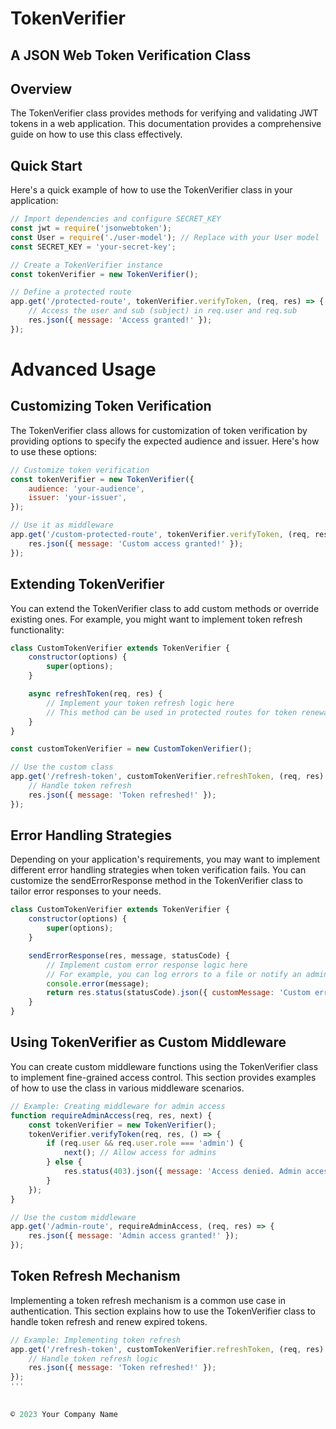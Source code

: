 # TokenVerifier

## A JSON Web Token Verification Class

## Overview

The TokenVerifier class provides methods for verifying and validating JWT tokens in a web application. This documentation provides a comprehensive guide on how to use this class effectively.

## Quick Start

Here's a quick example of how to use the TokenVerifier class in your application:

```javascript
// Import dependencies and configure SECRET_KEY
const jwt = require('jsonwebtoken');
const User = require('./user-model'); // Replace with your User model
const SECRET_KEY = 'your-secret-key';

// Create a TokenVerifier instance
const tokenVerifier = new TokenVerifier();

// Define a protected route
app.get('/protected-route', tokenVerifier.verifyToken, (req, res) => {
    // Access the user and sub (subject) in req.user and req.sub
    res.json({ message: 'Access granted!' });
});
```
        

# Advanced Usage

## Customizing Token Verification

The TokenVerifier class allows for customization of token verification by providing options to specify the expected audience and issuer. Here's how to use these options:

```javascript
// Customize token verification
const tokenVerifier = new TokenVerifier({
    audience: 'your-audience',
    issuer: 'your-issuer',
});

// Use it as middleware
app.get('/custom-protected-route', tokenVerifier.verifyToken, (req, res) => {
    res.json({ message: 'Custom access granted!' });
});
```


## Extending TokenVerifier
You can extend the TokenVerifier class to add custom methods or override existing ones. For example, you might want to implement token refresh functionality:

```javascript
class CustomTokenVerifier extends TokenVerifier {
    constructor(options) {
        super(options);
    }

    async refreshToken(req, res) {
        // Implement your token refresh logic here
        // This method can be used in protected routes for token renewal
    }
}

const customTokenVerifier = new CustomTokenVerifier();

// Use the custom class
app.get('/refresh-token', customTokenVerifier.refreshToken, (req, res) => {
    // Handle token refresh
    res.json({ message: 'Token refreshed!' });
});
```

    
## Error Handling Strategies
Depending on your application's requirements, you may want to implement different error handling strategies when token verification fails. You can customize the sendErrorResponse method in the TokenVerifier class to tailor error responses to your needs.

```javascript
class CustomTokenVerifier extends TokenVerifier {
    constructor(options) {
        super(options);
    }

    sendErrorResponse(res, message, statusCode) {
        // Implement custom error response logic here
        // For example, you can log errors to a file or notify an admin
        console.error(message);
        return res.status(statusCode).json({ customMessage: 'Custom error message' });
    }
}
```


## Using TokenVerifier as Custom Middleware
You can create custom middleware functions using the TokenVerifier class to implement fine-grained access control. This section provides examples of how to use the class in various middleware scenarios.

```javascript
// Example: Creating middleware for admin access
function requireAdminAccess(req, res, next) {
    const tokenVerifier = new TokenVerifier();
    tokenVerifier.verifyToken(req, res, () => {
        if (req.user && req.user.role === 'admin') {
            next(); // Allow access for admins
        } else {
            res.status(403).json({ message: 'Access denied. Admin access required.' });
        }
    });
}

// Use the custom middleware
app.get('/admin-route', requireAdminAccess, (req, res) => {
    res.json({ message: 'Admin access granted!' });
});
```
        
    
## Token Refresh Mechanism
Implementing a token refresh mechanism is a common use case in authentication. This section explains how to use the TokenVerifier class to handle token refresh and renew expired tokens.

```javascript
// Example: Implementing token refresh
app.get('/refresh-token', customTokenVerifier.refreshToken, (req, res) => {
    // Handle token refresh logic
    res.json({ message: 'Token refreshed!' });
});
'''
        
    
© 2023 Your Company Name
